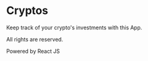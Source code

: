 # Cryptos

Keep track of your crypto's investments with this App.

All rights are reserved.

Powered by React JS
